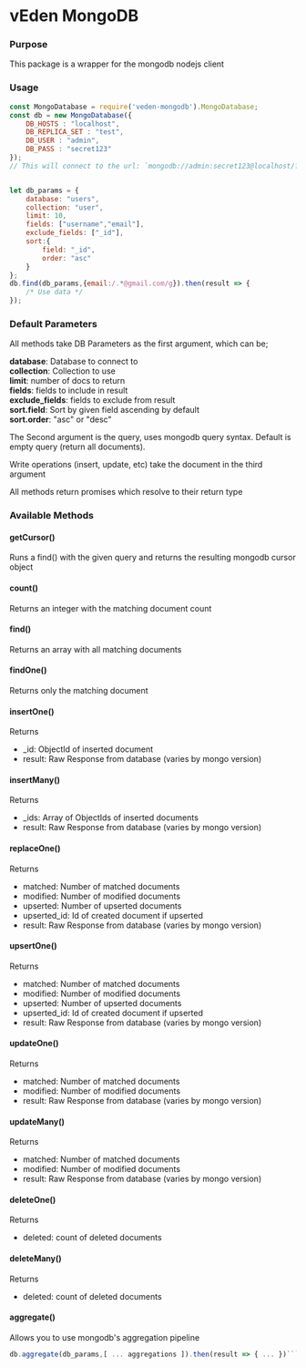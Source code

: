 # vEden MongoDB

### Purpose

This package is a wrapper for the mongodb nodejs client

### Usage

```javascript
const MongoDatabase = require('veden-mongodb').MongoDatabase;
const db = new MongoDatabase({
	DB_HOSTS : "localhost",
	DB_REPLICA_SET : "test",
	DB_USER : "admin",
	DB_PASS : "secret123"
});
// This will connect to the url: `mongodb://admin:secret123@localhost/?replicaSet=test`


let db_params = {
	database: "users",
	collection: "user",
	limit: 10,
	fields: ["username","email"],
	exclude_fields: ["_id"],
	sort:{
		field: "_id",
		order: "asc"
	}
};
db.find(db_params,{email:/.*@gmail.com/g}).then(result => {
	/* Use data */
});
```

### Default Parameters
All methods take DB Parameters as the first argument, which can be;

**database**: Database to connect to  
**collection**: Collection to use  
**limit**: number of docs to return  
**fields**: fields to include in result  
**exclude_fields**: fields to exclude from result  
**sort.field**: Sort by given field ascending by default  
**sort.order**: "asc" or "desc"

The Second argument is the query, uses mongodb query syntax. Default is empty query (return all documents).

Write operations (insert, update, etc) take the document in the third argument

All methods return promises which resolve to their return type

### Available Methods

#### getCursor()
Runs a find() with the given query and returns the resulting mongodb cursor object

#### count()

Returns an integer with the matching document count

#### find()

Returns an array with all matching documents

#### findOne()

Returns only the matching document

#### insertOne()

Returns
- \_id: ObjectId of inserted document
- result: Raw Response from database (varies by mongo version)

#### insertMany()
Returns
- \_ids: Array of ObjectIds of inserted documents
- result: Raw Response from database (varies by mongo version)

#### replaceOne()

Returns
- matched: Number of matched documents
- modified: Number of modified documents
- upserted: Number of upserted documents
- upserted_id: Id of created document if upserted
- result: Raw Response from database (varies by mongo version)

#### upsertOne()

Returns
- matched: Number of matched documents
- modified: Number of modified documents
- upserted: Number of upserted documents
- upserted_id: Id of created document if upserted
- result: Raw Response from database (varies by mongo version)

#### updateOne()

Returns
- matched: Number of matched documents
- modified: Number of modified documents
- result: Raw Response from database (varies by mongo version)


#### updateMany()

Returns
- matched: Number of matched documents
- modified: Number of modified documents
- result: Raw Response from database (varies by mongo version)

#### deleteOne()
Returns
- deleted: count of deleted documents

#### deleteMany()
Returns
- deleted: count of deleted documents

#### aggregate()

Allows you to use mongodb's aggregation pipeline

```javascript
db.aggregate(db_params,[ ... aggregations ]).then(result => { ... })```
